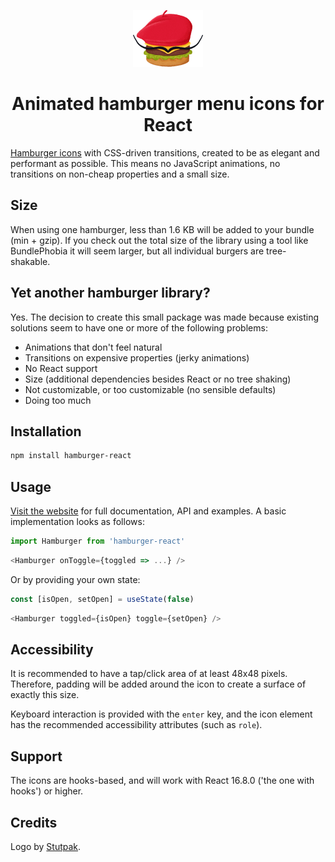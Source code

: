 <p align="center">
  <img alt="Logo" src="docs/static/logo-readme.png" height="91" width="112">
  <h1 align="center">Animated hamburger menu icons for React</h1>
</p>

[Hamburger icons](https://hamburger-react.netlify.com) with CSS-driven transitions, created to be as elegant and performant as possible. This means no JavaScript animations, no transitions on non-cheap properties and a small size.

## Size
When using one hamburger, less than 1.6 KB will be added to your bundle (min + gzip). If you check out the total size of the library using a tool like BundlePhobia it will seem larger, but all individual burgers are tree-shakable.

## Yet another hamburger library?
Yes. The decision to create this small package was made because existing solutions seem to have one or more of the following problems:

- Animations that don't feel natural
- Transitions on expensive properties (jerky animations)
- No React support
- Size (additional dependencies besides React or no tree shaking)
- Not customizable, or too customizable (no sensible defaults)
- Doing too much

## Installation
```sh
npm install hamburger-react
```

## Usage
[Visit the website](https://hamburger-react.netlify.com) for full documentation, API and examples. A basic implementation looks as follows:

```js
import Hamburger from 'hamburger-react'
```
```js
<Hamburger onToggle={toggled => ...} />
```

Or by providing your own state:

```js
const [isOpen, setOpen] = useState(false)
```
```js
<Hamburger toggled={isOpen} toggle={setOpen} />
```

## Accessibility
It is recommended to have a tap/click area of at least 48x48 pixels. Therefore, padding will be added around the icon to create a surface of exactly this size.

Keyboard interaction is provided with the `enter` key, and the icon element has the recommended accessibility attributes (such as `role`).

## Support
The icons are hooks-based, and will work with React 16.8.0 ('the one with hooks') or higher.

## Credits
Logo by [Stutpak](https://www.stutpak.nl).
